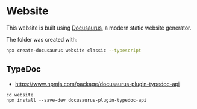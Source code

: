 # Website

This website is built using [Docusaurus](https://docusaurus.io/),
a modern static website generator.

The folder was created with:

```bash
npx create-docusaurus website classic --typescript
```

## TypeDoc

- https://www.npmjs.com/package/docusaurus-plugin-typedoc-api

```
cd website
npm install --save-dev docusaurus-plugin-typedoc-api
```
